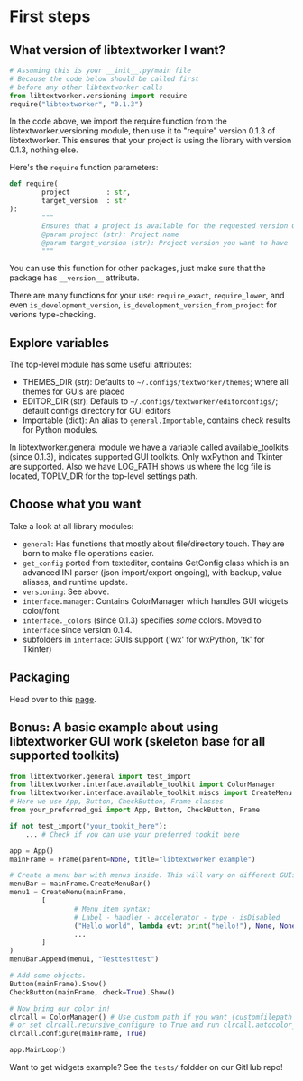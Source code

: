 # First steps

## What version of libtextworker I want?

```python
# Assuming this is your __init__.py/main file
# Because the code below should be called first
# before any other libtextworker calls
from libtextworker.versioning import require
require("libtextworker", "0.1.3")
```

In the code above, we import the require function from the libtextworker.versioning module, then use it to "require" version 0.1.3 of libtextworker. This ensures that your project is using the library with version 0.1.3, nothing else.

Here's the ```require``` function parameters:

```python
def require(
        project         : str,
        target_version  : str
):
        """
        Ensures that a project is available for the requested version OR HIGHER.
        @param project (str): Project name
        @param target_version (str): Project version you want to have
        """
```

You can use this function for other packages, just make sure that the package has ```__version__``` attribute.

There are many functions for your use: `require_exact`, `require_lower`, and even `is_development_version`, `is_development_version_from_project` for verions type-checking.

## Explore variables

The top-level module has some useful attributes:

* THEMES_DIR (str): Defaults to ```~/.configs/textworker/themes```; where all themes for GUIs are placed
* EDITOR_DIR (str): Defauls to ```~/.configs/textworker/editorconfigs/```; default configs directory for GUI editors
* Importable (dict): An alias to ```general.Importable```, contains check results for Python modules.

In libtextworker.general module we have a variable called available_toolkits (since 0.1.3), indicates supported GUI toolkits. Only wxPython and Tkinter are supported. Also we have LOG_PATH shows us where the log file is located, TOPLV_DIR for the top-level settings path.

## Choose what you want

Take a look at all library modules:

* ```general```: Has functions that mostly about file/directory touch. They are born to make file operations easier.
* ```get_config``` ported from texteditor, contains GetConfig class which is an advanced INI parser (json import/export ongoing), with backup, value aliases, and runtime update.
* ```versioning```: See above.
* ```interface.manager```: Contains ColorManager which handles GUI widgets color/font
* ```interface._colors``` (since 0.1.3) specifies *some* colors. Moved to ```interface``` since version 0.1.4.
* subfolders in ```interface```: GUIs support ('wx' for wxPython, 'tk' for Tkinter)

## Packaging

Head over to this [page](packaging.md).

## Bonus: A basic example about using libtextworker GUI work (skeleton base for all supported toolkits)

```python
from libtextworker.general import test_import
from libtextworker.interface.available_toolkit import ColorManager
from libtextworker.interface.available_toolkit.miscs import CreateMenu
# Here we use App, Button, CheckButton, Frame classes
from your_preferred_gui import App, Button, CheckButton, Frame

if not test_import("your_tookit_here"):
    ... # Check if you can use your preferred tookit here

app = App()
mainFrame = Frame(parent=None, title="libtextworker example")

# Create a menu bar with menus inside. This will vary on different GUIs.
menuBar = mainFrame.CreateMenuBar()
menu1 = CreateMenu(mainFrame,
        [
                # Menu item syntax:
                # Label - handler - accelerator - type - isDisabled
                ("Hello world", lambda evt: print("hello!"), None, None, None),
                ...
        ]
)
menuBar.Append(menu1, "Testtesttest")

# Add some objects.
Button(mainFrame).Show()
CheckButton(mainFrame, check=True).Show()

# Now bring our color in!
clrcall = ColorManager() # Use custom path if you want (customfilepath param)
# or set clrcall.recursive_configure to True and run clrcall.autocolor_run(mainFrame)
clrcall.configure(mainFrame, True)

app.MainLoop()
```

Want to get widgets example? See the ```tests/``` foldder on our GitHub repo!